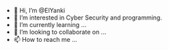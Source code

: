 - 👋 Hi, I’m @ElYanki
- 👀 I’m interested in Cyber Security and programming.
- 🌱 I’m currently learning ...
- 💞️ I’m looking to collaborate on ...
- 📫 How to reach me ...

<!---
ElYanki/ElYanki is a ✨ special ✨ repository because its `README.md` (this file) appears on your GitHub profile.
You can click the Preview link to take a look at your changes.
--->
